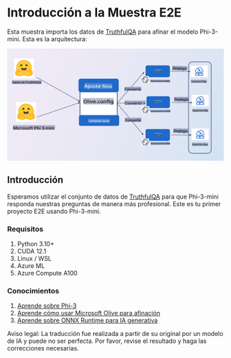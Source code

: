 # **Introducción a la Muestra E2E**

Esta muestra importa los datos de [TruthfulQA](https://github.com/sylinrl/TruthfulQA/blob/main/TruthfulQA.csv) para afinar el modelo Phi-3-mini. Esta es la arquitectura:

![arch](../../../../translated_images/arch.9993118a26f2f7367f8fbd75fa2c4ed75c503905d5662dc87818f7752be17716.es.png)

## **Introducción**

Esperamos utilizar el conjunto de datos de [TruthfulQA](https://github.com/sylinrl/TruthfulQA/blob/main/TruthfulQA.csv) para que Phi-3-mini responda nuestras preguntas de manera más profesional. Este es tu primer proyecto E2E usando Phi-3-mini.

### **Requisitos**

1. Python 3.10+
2. CUDA 12.1
3. Linux / WSL
4. Azure ML
5. Azure Compute A100

### **Conocimientos**

1. [Aprende sobre Phi-3](../01.Introduce/Phi3Family.md)
2. [Aprende cómo usar Microsoft Olive para afinación](../04.Fine-tuning/FineTuning_MicrosoftOlive.md)
3. [Aprende sobre ONNX Runtime para IA generativa](https://github.com/microsoft/onnxruntime-genai)

Aviso legal: La traducción fue realizada a partir de su original por un modelo de IA y puede no ser perfecta. 
Por favor, revise el resultado y haga las correcciones necesarias.